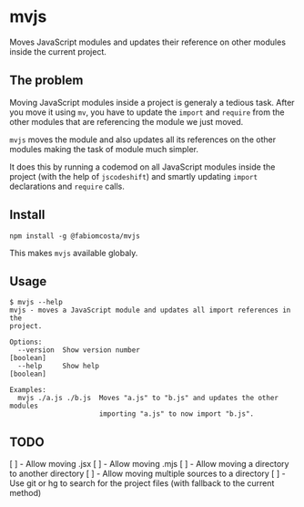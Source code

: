 # mvjs

Moves JavaScript modules and updates their reference on other modules inside the current project.

## The problem

Moving JavaScript modules inside a project is generaly a tedious task.
After you move it using `mv`, you have to update the `import` and `require` from
the other modules that are referencing the module we just moved.

`mvjs` moves the module and also updates all its references on the other modules
making the task of module much simpler.

It does this by running a codemod on all JavaScript modules inside the project
(with the help of `jscodeshift`) and smartly updating `import` declarations and
`require` calls.

## Install

```
npm install -g @fabiomcosta/mvjs
```

This makes `mvjs` available globaly.

## Usage

```text
$ mvjs --help
mvjs - moves a JavaScript module and updates all import references in the
project.

Options:
  --version  Show version number                                       [boolean]
  --help     Show help                                                 [boolean]

Examples:
  mvjs ./a.js ./b.js  Moves "a.js" to "b.js" and updates the other modules
                      importing "a.js" to now import "b.js".
```

## TODO

[ ] - Allow moving .jsx
[ ] - Allow moving .mjs
[ ] - Allow moving a directory to another directory
[ ] - Allow moving multiple sources to a directory
[ ] - Use git or hg to search for the project files (with fallback to the current method)
